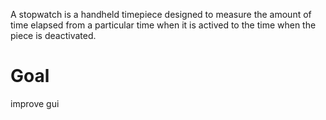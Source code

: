 A stopwatch is a handheld timepiece designed to measure the amount of time elapsed from a particular
time when it is actived to the time when the piece is deactivated.

# Goal
improve gui